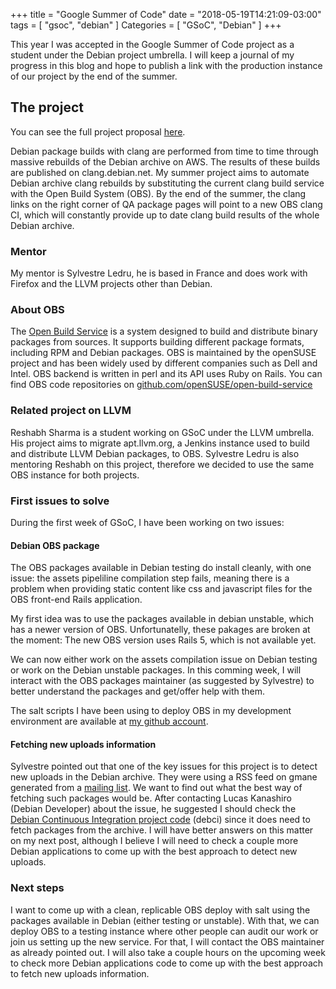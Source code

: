 +++
title = "Google Summer of Code"
date = "2018-05-19T14:21:09-03:00"
tags = [ "gsoc", "debian" ]
Categories = [ "GSoC", "Debian" ]
+++

This year I was accepted in the Google Summer of Code project as a student
under the Debian project umbrella. I will keep a journal of my progress in this
blog and hope to publish a link with the production instance of our project by
the end of the summer.

## The project

You can see the full project proposal
[here](https://summerofcode.withgoogle.com/projects/#6144149196111872).

Debian package builds with clang are performed from time to time through
massive rebuilds of the Debian archive on AWS. The results of these builds are
published on clang.debian.net. My summer project aims to automate Debian
archive clang rebuilds by substituting the current clang build service with the
Open Build System (OBS). By the end of the summer, the clang links on the right
corner of QA package pages will point to a new OBS clang CI, which will
constantly provide up to date clang build results of the whole Debian archive.

### Mentor

My mentor is Sylvestre Ledru, he is based in France and does work with Firefox
and the LLVM projects other than Debian.

### About OBS

The [Open Build Service](https://openbuildservice.org/) is a system designed to
build and distribute binary packages from sources. It supports building
different package formats, including RPM and Debian packages. OBS is maintained
by the openSUSE project and has been widely used by different companies such as
Dell and Intel. OBS backend is written in perl and its API uses Ruby on Rails.
You can find OBS code repositories on
[github.com/openSUSE/open-build-service](https://github.com/openSUSE/open-build-service)

### Related project on LLVM

Reshabh Sharma is a student working on GSoC under the LLVM umbrella. His
project aims to migrate apt.llvm.org, a Jenkins instance used to build and
distribute LLVM Debian packages, to OBS. Sylvestre Ledru is also mentoring
Reshabh on this project, therefore we decided to use the same OBS instance
for both projects.

### First issues to solve

During the first week of GSoC, I have been working on two issues:

#### Debian OBS package

The OBS packages available in Debian testing do install cleanly, with one
issue: the assets pipeliline compilation step fails, meaning there is a problem
when providing static content like css and javascript files for the OBS front-end
Rails application.

My first idea was to use the packages available in debian unstable, which has a
newer version of OBS. Unfortunatelly, these pakages are broken at the moment:
The new OBS version uses Rails 5, which is not available yet.

We can now either work on the assets compilation issue on Debian testing or work
on the Debian unstable packages. In this comming week, I will interact with the OBS
packages maintainer (as suggested by Sylvestre) to better understand the packages
and get/offer help with them.

The salt scripts I have been using to deploy OBS in my development environment
are available at [my github
account](https://github.com/athos-ribeiro/salt-obs).


#### Fetching new uploads information

Sylvestre pointed out that one of the key issues for this project is to detect
new uploads in the Debian archive. They were using a RSS feed on gmane
generated from a [mailing
list](https://lists.debian.org/debian-devel-changes/).  We want to find out
what the best way of fetching such packages would be. After contacting Lucas
Kanashiro (Debian Developer) about the issue, he suggested I should check the
[Debian Continuous Integration project
code](https://salsa.debian.org/ci-team/debci) (debci) since it does need to
fetch packages from the archive. I will have better answers on this matter on
my next post, although I believe I will need to check a couple more Debian
applications to come up with the best approach to detect new uploads.

### Next steps

I want to come up with a clean, replicable OBS deploy with salt using the
packages available in Debian (either testing or unstable). With that, we can
deploy OBS to a testing instance where other people can audit our work or join
us setting up the new service. For that, I will contact the OBS maintainer as
already pointed out. I will also take a couple hours on the upcoming week to
check more Debian applications code to come up with the best approach to fetch
new uploads information.
